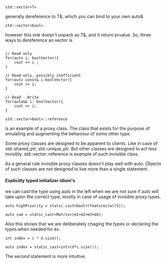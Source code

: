 
```
std::vector<T>
```
generally dereference to T&, which you can bind to your own auto&

```
std::vector<bool>
```
however this one doesn't unpack as T&, and it return prvalue.
So, three ways to dereference an vector<bool> is 

```

// Read only 
for(auto i: boolVector){
	cout << i ; 
}

// Read-only, possibly inefficient
for(auto const& i:boolVector){
	cout << i;
}

// Read - Write
for(auto&& i: boolVector){
	cout << i;
}

```

```
std::vector<bool>::reference 
```
is an example of a proxy class.
The class that exists for the purpose of emulating and augmenting 
the behaviour of some other type. 

Some proxy classes are designed to be apparent to clients. 
Like in case of std::shared_ptr, std::unique_ptr.
But other classes are designed to act less invisibly.
std::vector<bool>::reference is example of such invisible class.

As a general rule invisible proxy classes doesn't play well with auto.
Objects of such classes are not designed to live more than a single
statement.

#### Explicitly typed initializer idiom's
we can cast the type using auto in the left when we are not sure
if auto will take upon the correct type, mostly in case of usage 
of invisible proxy types.

```
auto highPriority = static_cast<bool>(features(w)[5]);

auto sum = static_cast<Matrix>(m1+m2+m3+m4);
```
Also this shows that we are deliberately chaging the types
or declaring the types when needed for ex.
```
int index = c * d.size();

auto index = static_cast<int>(d*c.size());
```
The second statement is more intuitive. 
